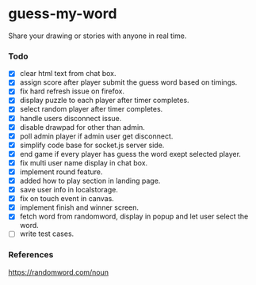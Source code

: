 # guess-my-word
Share your drawing or stories with anyone in real time.
### Todo
* [x] clear html text from chat box.
* [x] assign score after player submit the guess word based on timings.
* [x] fix hard refresh issue on firefox.
* [x] display puzzle to each player after timer completes.
* [x] select random player after timer completes.
* [x] handle users disconnect issue.
* [x] disable drawpad for other than admin.
* [x] poll admin player if admin user get disconnect.
* [x] simplify code base for socket.js server side.
* [x] end game if every player has guess the word exept selected player.
* [x] fix multi user name display in chat box.
* [x] implement round feature.
* [x] added how to play section in landing page.
* [x] save user info in localstorage.
* [x] fix on touch event in canvas.
* [x] implement finish and winner screen.
* [x] fetch word from randomword, display in popup and let user select the word.
* [ ] write test cases.

### References

https://randomword.com/noun
